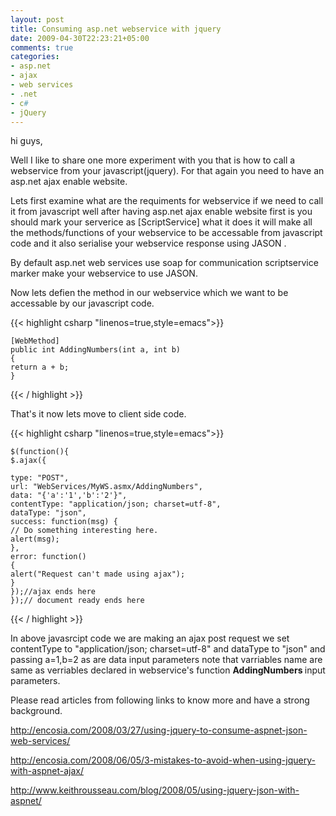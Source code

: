 ```yaml
---
layout: post
title: Consuming asp.net webservice with jquery
date: 2009-04-30T22:23:21+05:00
comments: true
categories:
- asp.net
- ajax
- web services
- .net
- c#
- jQuery
---
```


hi guys,

Well I like to share one more experiment with you that is how to call a webservice from your javascript(jquery). For that again you need to have an asp.net ajax enable website.

Lets first examine what are the requiments for webservice if we need to call it from javascript well after having asp.net ajax enable website first is you should mark your serverice as [ScriptService] what it does it will make all the methods/functions of your webservice to be accessable from javascript code and it also serialise your webservice response using JASON .

By default asp.net web services use soap for communication scriptservice marker make your webservice to use JASON.

Now lets defien the method in our webservice which we want to be accessable by our javascript code.

{{< highlight csharp  "linenos=true,style=emacs">}}

    [WebMethod]
    public int AddingNumbers(int a, int b)
    {
    return a + b;
    }
{{< / highlight >}}

That's it now lets move to client side code.

{{< highlight csharp  "linenos=true,style=emacs">}}

    $(function(){
    $.ajax({

    type: "POST",
    url: "WebServices/MyWS.asmx/AddingNumbers",
    data: "{'a':'1','b':'2'}",
    contentType: "application/json; charset=utf-8",
    dataType: "json",
    success: function(msg) {
    // Do something interesting here.
    alert(msg);
    },
    error: function()
    {
    alert("Request can't made using ajax");
    }
    });//ajax ends here
    });// document ready ends here
{{< / highlight >}}

In above javasrcipt code we are making an ajax post request we set  contentType to "application/json; charset=utf-8" and  dataType to "json" and passing a=1,b=2 as are data input parameters note that varriables name are same as verriables declared in webservice's function <strong>AddingNumbers </strong>input parameters.

Please read articles from following links to know more and have a strong background.

http://encosia.com/2008/03/27/using-jquery-to-consume-aspnet-json-web-services/

http://encosia.com/2008/06/05/3-mistakes-to-avoid-when-using-jquery-with-aspnet-ajax/

http://www.keithrousseau.com/blog/2008/05/using-jquery-json-with-aspnet/
